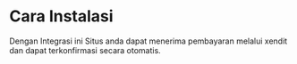 
# Cara Instalasi

 <Badge text="Goal"/> Dengan Integrasi ini Situs anda dapat menerima pembayaran melalui xendit dan dapat terkonfirmasi secara otomatis.
